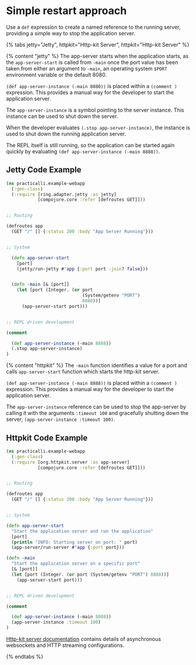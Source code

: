 # Simple restart approach

Use a `def` expression to create a named reference to the running server, providing a simple way to stop the application server.

{% tabs jetty="Jetty", httpkit="Http-kit Server", httpkit="Http-kit Server" %}

{% content "jetty" %}
The app-server starts when the application starts, as the `app-server-start` is called from `-main` once the port value has been taken from either an argument to `-main`, an operating system `$PORT` environment variable or the default 8080.

`(def app-server-instance (-main 8080))` is placed within a `(comment )` expression.  This provides a manual way for the developer to start the application server.

The `app-server-instance` is a symbol pointing to the server instance.  This instance can be used to shut down the server.

When the developer evaluates `(.stop app-server-instance)`, the instance is used to shut down the running application server.

The REPL itself is still running, so the application can be started again quickly by evaluating `(def app-server-instance (-main 8888))`.


## Jetty Code Example

```clojure
(ns practicalli.example-webapp
  (:gen-class)
  (:require [ring.adapter.jetty :as jetty]
            [compojure.core :refer [defroutes GET]]))


;; Routing

(defroutes app
  (GET "/" [] {:status 200 :body "App Server Running"}))


;; System

  (defn app-server-start
    [port]
    (jetty/run-jetty #'app {:port port :join? false}))


  (defn -main [& [port]]
    (let [port (Integer. (or port
                             (System/getenv "PORT")
                             8888))]
      (app-server-start port)))


;; REPL driven development

(comment

  (def app-server-instance (-main 8888))
  (.stop app-server-instance)
)
```


{% content "httpkit" %}
The `-main` function identifies a value for a port and calls `app-server-start` function which starts the http-kit server.

`(def app-server-instance (-main 8888))` is placed within a `(comment )` expression.  This provides a manual way for the developer to start the application server.

The `app-server-instance` reference can be used to stop the app-server by calling it with the arguments `:timeout 100` and gracefully shutting down the server, `(app-server-instance :timeout 100)`.

## Httpkit Code Example

```clojure
(ns practicalli.example-webapp
  (:gen-class)
  (:require [org.httpkit.server :as app-server]
            [compojure.core :refer [defroutes GET]]))


;; Routing

(defroutes app
  (GET "/" [] {:status 200 :body "App Server Running"}))


;; System

(defn app-server-start
  "Start the application server and run the application"
  [port]
  (println "INFO: Starting server on port: " port)
  (app-server/run-server #'app {:port port}))

(defn -main
  "Start the application server on a specific port"
  [& [port]]
  (let [port (Integer. (or port (System/getenv "PORT") 8888))]
    (app-server-start port)))


;; REPL driven development

(comment

  (def app-server-instance (-main 8888))
  (app-server-instance :timeout 100)
)
```

[Http-kit server documentation](http://http-kit.github.io/server.html) contains details of asynchronous websockets and HTTP streaming configurations.

{% endtabs %}
